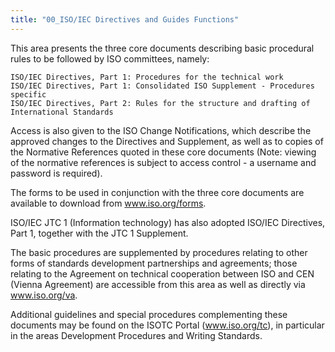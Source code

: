 ```yaml
---
title: "00_ISO/IEC Directives and Guides Functions"
---
```


This area presents the three core documents describing basic procedural rules to be followed by ISO committees, namely:

    ISO/IEC Directives, Part 1: Procedures for the technical work
    ISO/IEC Directives, Part 1: Consolidated ISO Supplement - Procedures specific
    ISO/IEC Directives, Part 2: Rules for the structure and drafting of International Standards

Access is also given to the ISO Change Notifications, which describe the approved changes to the Directives and Supplement, as well as to copies of the Normative References quoted in these core documents (Note: viewing of the normative references is subject to access control - a username and password is required).

The forms to be used in conjunction with the three core documents are available to download from www.iso.org/forms.

ISO/IEC JTC 1 (Information technology) has also adopted ISO/IEC Directives, Part 1, together with the JTC 1 Supplement.

The basic procedures are supplemented by procedures relating to other forms of standards development partnerships and agreements; those relating to the Agreement on technical cooperation between ISO and CEN (Vienna Agreement) are accessible from this area as well as directly via www.iso.org/va.

Additional guidelines and special procedures complementing these documents may be found on the ISOTC Portal (www.iso.org/tc), in particular in the areas Development Procedures and Writing Standards.

